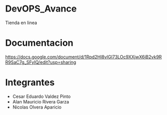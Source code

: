 # DevOPS_Avance
Tienda en linea

# Documentacion
https://docs.google.com/document/d/1Rpd2Hl8vlGI73LOc9XXjwX6jB2vk9RR9SaC7g_SFyIQ/edit?usp=sharing

# Integrantes
- Cesar Eduardo Valdez Pinto
- Alan Mauricio Rivera Garza
- Nicolas Olvera Aparicio